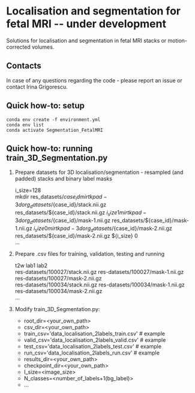# Localisation and segmentation for fetal MRI -- under development 

Solutions for localisation and segmentation in fetal MRI stacks or motion-corrected volumes. 


## Contacts

In case of any questions regarding the code - please report an issue or contact Irina Grigorescu. 


## Quick how-to: setup

	conda env create -f environment.yml
	conda env list
	conda activate Segmentation_FetalMRI


## Quick how-to: running train_3D_Segmentation.py

1. Prepare datasets for 3D localisation/segmentation - resampled (and padded) stacks and binary label masks

	i_size=128   
	mkdir res_datasets/${case_id}   
	mirtk pad-3d org_datasets/${case_id}/stack.nii.gz res_datasets/${case_id}/stack.nii.gz ${i_size} 1   
	mirtk pad-3d org_datasets/${case_id}/mask-1.nii.gz res_datasets/${case_id}/mask-1.nii.gz ${i_size} 0   
	mirtk pad-3d org_datasets/${case_id}/mask-2.nii.gz res_datasets/${case_id}/mask-2.nii.gz ${i_size} 0   
	...

2. Prepare .csv files for training, validation, testing and running

    t2w                                       lab1                                       lab2   
    res-datasets/100027/stack.nii.gz    res-datasets/100027/mask-1.nii.gz    res-datasets/100027/mask-2.nii.gz   
    res-datasets/100034/stack.nii.gz    res-datasets/100034/mask-1.nii.gz    res-datasets/100034/mask-2.nii.gz   
    ...   

3. Modify train_3D_Segmentation.py:

    - root_dir=<your_own_path>
    - csv_dir=<your_own_path>
    - train_csv='data_localisation_2labels_train.csv'  # example
    - valid_csv='data_localisation_2labels_valid.csv'  # example
    - test_csv='data_localisation_2labels_test.csv'    # example
    -  run_csv='data_localisation_2labels_run.csv'    # example
    - results_dir=<your_own_path>
    - checkpoint_dir=<your_own_path>
    - I_size=<image_size>
    - N_classes=<number_of_labels+1(bg_label)>
    - ...


